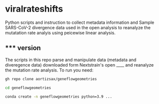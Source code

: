 # viralrateshifts

Python scripts and instruction to collect metadata information and Sample SARS-CoV-2 divergence data used in the open analysis to reanalyze the mutatation rate analyis using peicewise linear analysis.

## *** version
The scripts in this repo parse and manipulate data (metadata and diveregence data) downloaded form Nextstrain's open ____ and reanalyze the mutation rate analysis. To run you need:


```bash
gh repo clone aortizsax/geneflowgeometries
```

```bash
cd geneflowgeometries
```

```bash
conda create -n geneflowgeometries python=3.9 ...
```
